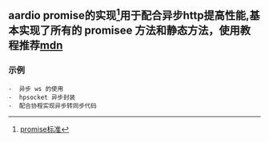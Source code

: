 ## aardio promise的实现[^1]用于配合异步http提高性能,基本实现了所有的 promisee 方法和静态方法，使用教程推荐[mdn](https://developer.mozilla.org/en-US/docs/Web/JavaScript/Reference/Global_Objects/Promise)

### 示例

	-  异步 ws 的使用
	-  hpsocket 异步封装
	-  配合协程实现异步转同步代码


[^1]: [promise标准](https://promisesaplus.com/#notes)

